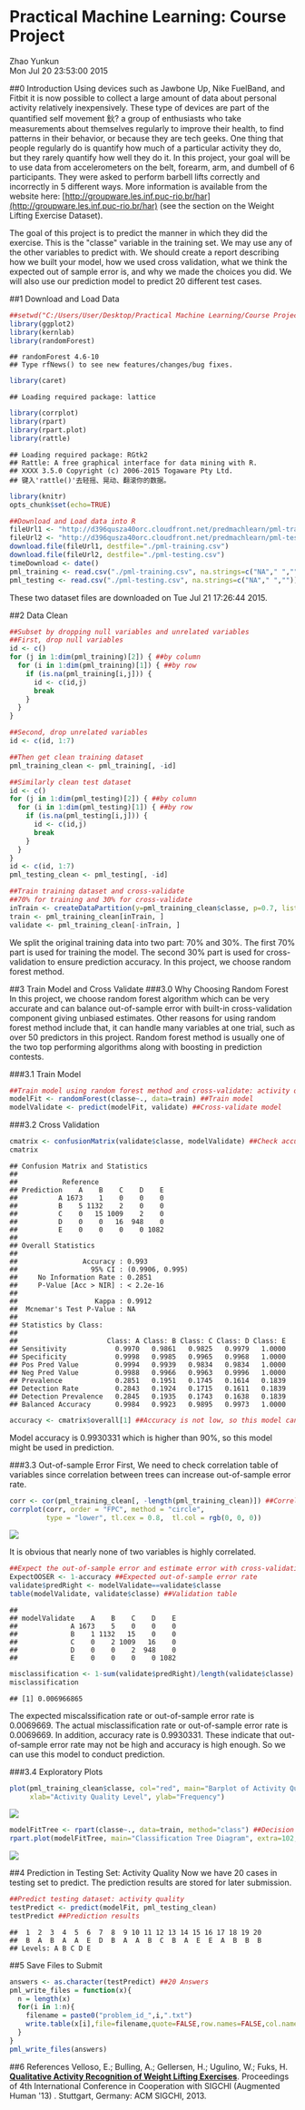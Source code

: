 # Practical Machine Learning: Course Project
Zhao Yunkun  
Mon Jul 20 23:53:00 2015  

##0 Introduction
Using devices such as Jawbone Up, Nike FuelBand, and Fitbit it is now possible to collect a large amount of data about personal activity relatively inexpensively. These type of devices are part of the quantified self movement 鈥? a group of enthusiasts who take measurements about themselves regularly to improve their health, to find patterns in their behavior, or because they are tech geeks. One thing that people regularly do is quantify how much of a particular activity they do, but they rarely quantify how well they do it. In this project, your goal will be to use data from accelerometers on the belt, forearm, arm, and dumbell of 6 participants. They were asked to perform barbell lifts correctly and incorrectly in 5 different ways. More information is available from the website here: [http://groupware.les.inf.puc-rio.br/har](http://groupware.les.inf.puc-rio.br/har) (see the section on the Weight Lifting Exercise Dataset).

The goal of this project is to predict the manner in which they did the exercise. This is the "classe" variable in the training set. We may use any of the other variables to predict with. We should create a report describing how we built your model, how we used cross validation, what we think the expected out of sample error is, and why we made the choices you did. We will also use our prediction model to predict 20 different test cases. 

##1 Download and Load Data

```r
##setwd("C:/Users/User/Desktop/Practical Machine Learning/Course Project/")
library(ggplot2)
library(kernlab)
library(randomForest)
```

```
## randomForest 4.6-10
## Type rfNews() to see new features/changes/bug fixes.
```

```r
library(caret)
```

```
## Loading required package: lattice
```

```r
library(corrplot)
library(rpart)
library(rpart.plot)
library(rattle)
```

```
## Loading required package: RGtk2
## Rattle: A free graphical interface for data mining with R.
## XXXX 3.5.0 Copyright (c) 2006-2015 Togaware Pty Ltd.
## 键入'rattle()'去轻摇、晃动、翻滚你的数据。
```

```r
library(knitr)
opts_chunk$set(echo=TRUE)
```


```r
##Download and Load data into R
fileUrl1 <- "http://d396qusza40orc.cloudfront.net/predmachlearn/pml-training.csv"
fileUrl2 <- "http://d396qusza40orc.cloudfront.net/predmachlearn/pml-testing.csv"
download.file(fileUrl1, destfile="./pml-training.csv")
download.file(fileUrl2, destfile="./pml-testing.csv")
timeDownload <- date()
pml_training <- read.csv("./pml-training.csv", na.strings=c("NA"," ",""))
pml_testing <- read.csv("./pml-testing.csv", na.strings=c("NA"," ",""))
```
These two dataset files are downloaded on Tue Jul 21 17:26:44 2015.

##2 Data Clean

```r
##Subset by dropping null variables and unrelated variables
##First, drop null variables
id <- c()
for (j in 1:dim(pml_training)[2]) { ##by column
  for (i in 1:dim(pml_training)[1]) { ##by row
    if (is.na(pml_training[i,j])) {
      id <- c(id,j)
      break
    }
  }
}

##Second, drop unrelated variables
id <- c(id, 1:7)

##Then get clean training dataset
pml_training_clean <- pml_training[, -id]

##Similarly clean test dataset
id <- c()
for (j in 1:dim(pml_testing)[2]) { ##by column
  for (i in 1:dim(pml_testing)[1]) { ##by row
    if (is.na(pml_testing[i,j])) {
      id <- c(id,j)
      break
    }
  }
}
id <- c(id, 1:7)
pml_testing_clean <- pml_testing[, -id]
```


```r
##Train training dataset and cross-validate
##70% for training and 30% for cross-validate
inTrain <- createDataPartition(y=pml_training_clean$classe, p=0.7, list=FALSE)
train <- pml_training_clean[inTrain, ]
validate <- pml_training_clean[-inTrain, ]
```
We split the original training data into two part: 70% and 30%. The first 70% part is used for training the model. The second 30% part is used for cross-validation to ensure prediction accuracy. In this project, we choose random forest method. 

##3 Train Model and Cross Validate
###3.0 Why Choosing Random Forest
In this project, we choose random forest algorithm which can be very accurate and can balance out-of-sample error with built-in cross-validation component giving unbiased estimates. Other reasons for using random forest method include that, it can handle many variables at one trial, such as over 50 predictors in this project. Random forest method is usually one of the two top performing algorithms along with boosting in prediction contests.

###3.1 Train Model

```r
##Train model using random forest method and cross-validate: activity quality
modelFit <- randomForest(classe~., data=train) ##Train model
modelValidate <- predict(modelFit, validate) ##Cross-validate model
```

###3.2 Cross Validation

```r
cmatrix <- confusionMatrix(validate$classe, modelValidate) ##Check accuracy
cmatrix
```

```
## Confusion Matrix and Statistics
## 
##           Reference
## Prediction    A    B    C    D    E
##          A 1673    1    0    0    0
##          B    5 1132    2    0    0
##          C    0   15 1009    2    0
##          D    0    0   16  948    0
##          E    0    0    0    0 1082
## 
## Overall Statistics
##                                          
##                Accuracy : 0.993          
##                  95% CI : (0.9906, 0.995)
##     No Information Rate : 0.2851         
##     P-Value [Acc > NIR] : < 2.2e-16      
##                                          
##                   Kappa : 0.9912         
##  Mcnemar's Test P-Value : NA             
## 
## Statistics by Class:
## 
##                      Class: A Class: B Class: C Class: D Class: E
## Sensitivity            0.9970   0.9861   0.9825   0.9979   1.0000
## Specificity            0.9998   0.9985   0.9965   0.9968   1.0000
## Pos Pred Value         0.9994   0.9939   0.9834   0.9834   1.0000
## Neg Pred Value         0.9988   0.9966   0.9963   0.9996   1.0000
## Prevalence             0.2851   0.1951   0.1745   0.1614   0.1839
## Detection Rate         0.2843   0.1924   0.1715   0.1611   0.1839
## Detection Prevalence   0.2845   0.1935   0.1743   0.1638   0.1839
## Balanced Accuracy      0.9984   0.9923   0.9895   0.9973   1.0000
```

```r
accuracy <- cmatrix$overall[1] ##Accuracy is not low, so this model can be used
```
Model accuracy is 0.9930331 which is higher than 90%, so this model might be used in prediction.

###3.3 Out-of-sample Error
First, We need to check correlation table of variables since correlation between trees can increase out-of-sample error rate.

```r
corr <- cor(pml_training_clean[, -length(pml_training_clean)]) ##Correlation plot
corrplot(corr, order = "FPC", method = "circle",
         type = "lower", tl.cex = 0.8,  tl.col = rgb(0, 0, 0))
```

![](Machine_Learning_Project_files/figure-html/corr-1.png) 

It is obvious that nearly none of two variables is highly correlated.


```r
##Expect the out-of-sample error and estimate error with cross-validation
ExpectOOSER <- 1-accuracy ##Expected out-of-sample error rate
validate$predRight <- modelValidate==validate$classe
table(modelValidate, validate$classe) ##Validation table
```

```
##              
## modelValidate    A    B    C    D    E
##             A 1673    5    0    0    0
##             B    1 1132   15    0    0
##             C    0    2 1009   16    0
##             D    0    0    2  948    0
##             E    0    0    0    0 1082
```

```r
misclassification <- 1-sum(validate$predRight)/length(validate$classe) ##Actual misclassification rate
misclassification
```

```
## [1] 0.006966865
```
The expected miscalssification rate or out-of-sample error rate is 0.0069669. The actual misclassification rate or out-of-sample error rate is 0.0069669. In addition, accuracy rate is 0.9930331. These indicate that out-of-sample error rate may not be high and accuracy is high enough. So we can use this model to conduct prediction.

###3.4 Exploratory Plots

```r
plot(pml_training_clean$classe, col="red", main="Barplot of Activity Quality Level in Training Set",
     xlab="Activity Quality Level", ylab="Frequency")
```

![](Machine_Learning_Project_files/figure-html/Plot-1.png) 

```r
modelFitTree <- rpart(classe~., data=train, method="class") ##Decision tree plot
rpart.plot(modelFitTree, main="Classification Tree Diagram", extra=102, under=TRUE, faclen=0)
```

![](Machine_Learning_Project_files/figure-html/Plot-2.png) 

##4 Prediction in Testing Set: Activity Quality
Now we have 20 cases in testing set to predict. The prediction results are stored for later submission.

```r
##Predict testing dataset: activity quality
testPredict <- predict(modelFit, pml_testing_clean)
testPredict ##Prediction results
```

```
##  1  2  3  4  5  6  7  8  9 10 11 12 13 14 15 16 17 18 19 20 
##  B  A  B  A  A  E  D  B  A  A  B  C  B  A  E  E  A  B  B  B 
## Levels: A B C D E
```

##5 Save Files to Submit

```r
answers <- as.character(testPredict) ##20 Answers
pml_write_files = function(x){
  n = length(x)
  for(i in 1:n){
    filename = paste0("problem_id_",i,".txt")
    write.table(x[i],file=filename,quote=FALSE,row.names=FALSE,col.names=FALSE)
  }
}
pml_write_files(answers)
```

##6 References
Velloso, E.; Bulling, A.; Gellersen, H.; Ugulino, W.; Fuks, H. [**Qualitative Activity Recognition of Weight Lifting Exercises**](http://groupware.les.inf.puc-rio.br/work.jsf?p1=11201). Proceedings of 4th International Conference in Cooperation with SIGCHI (Augmented Human '13) . Stuttgart, Germany: ACM SIGCHI, 2013.
